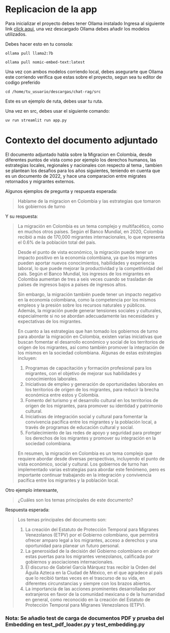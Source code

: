 # Replicacion de la app


Para inicializar el proyecto debes tener Ollama instalado
Ingresa al siguiente link [click aqui](https://ollama.com/), una vez descargado Ollama debes añadir los modelos utilizados.  

Debes hacer esto en tu consola:
```
ollama pull llama2:7b
```
```
ollama pull nomic-embed-text:latest
```
Una vez con ambos modelos corriendo local, debes asegurarte que Ollama este corriendo verifica que estas sobre el proyecto, segun sea tu editor de codigo preferido
```
cd /home/tu_usuario/descargas/chat-rag/src
```
Este es un ejemplo de ruta, debes usar tu ruta.  

Una vez en src, debes usar el siguiente comando:
```
uv run streamlit run app.py
```
# Contexto del documento adjuntado  
El documento adjuntado habla sobre la Migracion en Colombia, desde diferentes puntos de vista como por ejemplo los derechos humanos, las estrategias locales, regionales y nacionales con respecto al tema
, tambien se plantean los desafios para los años siguientes, teniendo en cuenta que es un documento de 2022, y hace una comparacion entre migrates retornados y migrantes externos.  

Algunos ejemplos de pregunta y respuesta esperada:

>Hablame de la migracion en Colombia y las estrategias que tomaron los gobiernos de turno  

Y su respuesta:

>La migración en Colombia es un tema complejo y multifacético, como en muchos otros países. Según el Banco Mundial, en 2020, Colombia recibió a más de 170,000 migrantes internacionales, lo que representa el 0.6% de la población total del país.
>
>Desde el punto de vista económico, la migración puede tener un impacto positivo en la economía colombiana, ya que los migrantes pueden aportar nuevos conocimientos, habilidades y experiencia laboral, lo que puede mejorar la productividad y la competitividad del país. Según el Banco Mundial, los ingresos de los migrantes en Colombia aumentan de tres a seis veces cuando se trasladan de países de ingresos bajos a países de ingresos altos.
>
>Sin embargo, la migración también puede tener un impacto negativo en la economía colombiana, como la competencia por los mismos empleos y la presión sobre los recursos naturales y públicos. Además, la migración puede generar tensiones sociales y culturales, especialmente si no se abordan adecuadamente las necesidades y expectativas de los migrantes.
>
>En cuanto a las estrategias que han tomado los gobiernos de turno para abordar la migración en Colombia, existen varias iniciativas que buscan fomentar el desarrollo económico y social de los territorios de origen de los migrantes, así como también promover la integración de los mismos en la sociedad colombiana. Algunas de estas estrategias incluyen:
>
>1. Programas de capacitación y formación profesional para los migrantes, con el objetivo de mejorar sus habilidades y conocimientos laborales.
>2. Iniciativas de empleo y generación de oportunidades laborales en los territorios de origen de los migrantes, para reducir la brecha económica entre estos y Colombia.
>3. Fomento del turismo y el desarrollo cultural en los territorios de origen de los migrantes, para promover su identidad y patrimonio cultural.
>4. Iniciativas de integración social y cultural para fomentar la convivencia pacífica entre los migrantes y la población local, a través de programas de educación cultural y social.
>5. Fortalecimiento de las redes de apoyo y seguridad para proteger los derechos de los migrantes y promover su integración en la sociedad colombiana.
>
>En resumen, la migración en Colombia es un tema complejo que requiere abordar desde diversas perspectivas, incluyendo el punto de vista económico, social y cultural. Los gobiernos de turno han implementado varias estrategias para abordar este fenómeno, pero es importante continuar trabajando en la integración y convivencia pacífica entre los migrantes y la población local.

Otro ejemplo interesante,

>¿Cuáles son los temas principales de este documento?

Respuesta esperada: 

>Los temas principales del documento son:
>
>1. La creación del Estatuto de Protección Temporal para Migranes Venezolanos (ETPV) por el Gobierno colombiano, que permitirá ofrecer amparo legal a los migrantes, acceso a derechos y una oportunidad para planear un futuro personal.
>2. La generosidad de la decisión del Gobierno colombiano en abrir estas puertas para los migrantes venezolanos, calificada por gobiernos y asociaciones internacionales.
>3. El discurso de Gabriel García Márquez tras recibir la Orden del Águila Azteca en la Ciudad de México, en el que agradece al país que lo recibió tantas veces en el trascurso de su vida, en diferentes circunstancias y siempre con los brazos abiertos.
>4. La importancia de las acciones prominentes desarrolladas por extranjeros en favor de la comunidad mexicana o de la humanidad en general, como reconocido en la creación del Estatuto de Protección Temporal para Migranes Venezolanos (ETPV).

### Nota: Se añadio test de carga de documentos PDF y prueba del Embedding en test_pdf_loader.py y test_embedding.py
